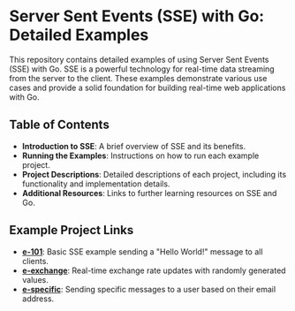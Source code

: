 # Server Sent Events (SSE) with Go: Detailed Examples

This repository contains detailed examples of using Server Sent Events (SSE) with Go. SSE is a powerful technology for real-time data streaming from the server to the client. These examples demonstrate various use cases and provide a solid foundation for building real-time web applications with Go.

## Table of Contents

- **Introduction to SSE**: A brief overview of SSE and its benefits.
- **Running the Examples**: Instructions on how to run each example project.
- **Project Descriptions**: Detailed descriptions of each project, including its functionality and implementation details.
- **Additional Resources**: Links to further learning resources on SSE and Go.

## Example Project Links

- [**e-101**](./e-101): Basic SSE example sending a "Hello World!" message to all clients.
- [**e-exchange**](./e-exchange): Real-time exchange rate updates with randomly generated values.
- [**e-specific**](./e-specific): Sending specific messages to a user based on their email address.